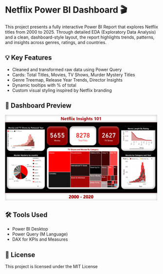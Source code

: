 # Netflix Power BI Dashboard 🎬

This project presents a fully interactive Power BI Report that explores Netflix titles from 2000 to 2025. Through detailed EDA (Exploratory Data Analysis) and a clean, dashboard-style layout, the report highlights trends, patterns, and insights across genres, ratings, and countries.

## 💡 Key Features
- Cleaned and transformed raw data using Power Query
- Cards: Total Titles, Movies, TV Shows, Murder Mystery Titles
- Genre Treemap, Release Year Trends, Director Insights
- Dynamic tooltips with % of total
- Custom visual styling inspired by Netflix branding

## 📸 Dashboard Preview

<p align="left">
  <img src="Dashboard.png" alt="Dashboard Screenshot" width="500"/>
</p>

## 🛠 Tools Used
- Power BI Desktop
- Power Query (M Language)
- DAX for KPIs and Measures

## 📝 License

This project is licensed under the MIT License
